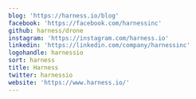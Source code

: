 ```yaml
---
blog: 'https://harness.io/blog'
facebook: 'https://facebook.com/harnessinc'
github: harness/drone
instagram: 'https://instagram.com/harness.io'
linkedin: 'https://linkedin.com/company/harnessinc'
logohandle: harnessio
sort: harness
title: Harness
twitter: harnessio
website: 'https://www.harness.io/'
---
```

